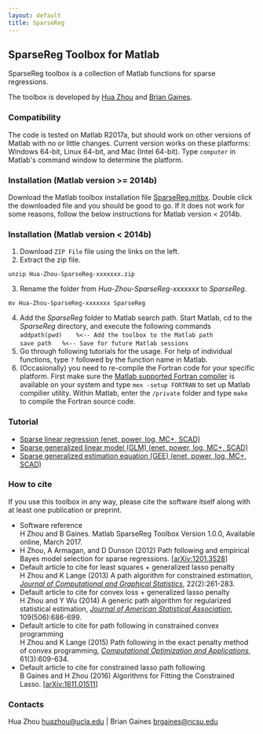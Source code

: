```yaml
---
layout: default
title: SparseReg
---
```


## SparseReg Toolbox for Matlab

SparseReg toolbox is a collection of Matlab functions for sparse regressions. 

The toolbox is developed by [Hua Zhou](http://hua-zhou.github.io) and [Brian Gaines](http://brgaines.github.io/).  

### Compatibility

The code is tested on Matlab R2017a, but should work on other versions of Matlab with no or little changes. Current version works on these platforms: Windows 64-bit, Linux 64-bit, and Mac (Intel 64-bit). Type `computer` in Matlab's command window to determine the platform.

### Installation (Matlab version >= 2014b)

Download the Matlab toolbox installation file [SparseReg.mltbx](./SparseReg.mltbx). Double click the downloaded file and you should be good to go. If it does not work for some reasons, follow the below instructions for Matlab version < 2014b.


### Installation (Matlab version < 2014b)

1. Download `ZIP File` file using the links on the left.  2. Extract the zip file.  
```
unzip Hua-Zhou-SparseReg-xxxxxxx.zip
```
3. Rename the folder from *Hua-Zhou-SparseReg-xxxxxxx* to *SparseReg*.  
```
mv Hua-Zhou-SparseReg-xxxxxxx SparseReg
```
4. Add the *SparseReg* folder to Matlab search path. Start Matlab, cd to the *SparseReg* directory, and execute the following commands  
`addpath(pwd)	 %<-- Add the toolbox to the Matlab path`  
`save path	 %<-- Save for future Matlab sessions`
5. Go through following tutorials for the usage. For help of individual functions, type `?` followed by the function name in Matlab.
6. (Occasionally) you need to re-compile the Fortran code for your specific platform. First make sure the [Matlab supported Fortran compiler](https://www.mathworks.com/support/compilers.html) is available on your system and type
`mex -setup FORTRAN`
to set up Matlab compilier utility. Within Matlab, enter the `/private` folder and type `make` to compile the Fortran source code.

### Tutorial

* [Sparse linear regression (enet, power, log, MC+, SCAD)](./html/demo_lsq.html)
* [Sparse generalized linear model (GLM) (enet, power, log, MC+, SCAD)](./html/demo_glm.html)
* [Sparse generalized estimation equation (GEE) (enet, power, log, MC+, SCAD)](./html/demo_gee.html)


### How to cite

If you use this toolbox in any way, please cite the software itself along with at least one publication or preprint.

* Software reference  
H Zhou and B Gaines. Matlab SparseReg Toolbox Version 1.0.0, Available online, March 2017.  
* H Zhou, A Armagan, and D Dunson (2012) Path following and empirical Bayes model selection for sparse regressions. \[[arXiv:1201.3528](http://arxiv.org/abs/1201.3528)\]
* Default article to cite for least squares + generalized lasso penalty  
H Zhou and K Lange (2013) A path algorithm for constrained estimation, [_Journal of Computational and Graphical Statistics_](http://amstat.tandfonline.com/doi/full/10.1080/10618600.2012.681248), 22(2):261-283.
* Default article to cite for convex loss + generalized lasso penalty  
H Zhou and Y Wu (2014)  A generic path algorithm for regularized statistical estimation, [_Journal of American Statistical Association_](http://www.tandfonline.com/doi/full/10.1080/01621459.2013.864166#.Up5KiGRDt4A), 109(506):686-699.  
* Default article to cite for path following in constrained convex programming  
H Zhou and K Lange (2015) Path following in the exact penalty method of convex programming, [_Computational Optimization and Applications_](http://link.springer.com/article/10.1007/s10589-015-9732-x), 61(3):609-634.  
* Default article to cite for constrained lasso path following  
B Gaines and H Zhou (2016) Algorithms for Fitting the Constrained Lasso.  [[arXiv:1611.01511](https://arxiv.org/abs/1611.01511)]

### Contacts

Hua Zhou <huazhou@ucla.edu> | Brian Gaines <brgaines@ncsu.edu>  

